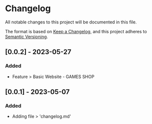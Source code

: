 # Changelog
All notable changes to this project will be documented in this file.

The format is based on [Keep a Changelog](https://keepachangelog.com/en/1.0.0/),
and this project adheres to [Semantic Versioning](https://semver.org/spec/v2.0.0.html).

## [0.0.2] - 2023-05-27
### Added
- Feature > Basic Website - GAMES SHOP

## [0.0.1] - 2023-05-07
### Added
- Adding file > 'changelog.md'

